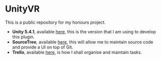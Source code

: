 # UnityVR
This is a public repository for my honours project.

* **Unity 5.4.1**, available [here](https://unity3d.com/get-unity/download/archive), this is the version that I am using to develop this plugin.
* **SourceTree**, available [here](https://www.sourcetreeapp.com/), this will allow me to maintain source code and provide a UI on top of Git.
* **Trello**, available [here](https://trello.com/b/H0P1csgL/honours-project), is how I shall organise and maintain tasks.
